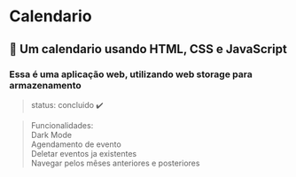 # Calendario
## :calendar: Um calendario usando HTML, CSS e JavaScript
### Essa é uma aplicação web, utilizando web storage para armazenamento

> status: concluido ✔️

> Funcionalidades: </br>
> Dark Mode </br>
> Agendamento de evento </br>
> Deletar eventos ja existentes </br>
> Navegar pelos mêses anteriores e posteriores </br>
